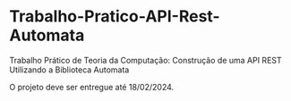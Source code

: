 # Trabalho-Pratico-API-Rest-Automata
Trabalho Prático de Teoria da Computação: Construção de uma API REST Utilizando a Biblioteca Automata

O projeto deve ser entregue até 18/02/2024. 
